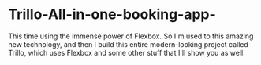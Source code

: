 # Trillo-All-in-one-booking-app-
This time using the immense power of Flexbox. So I'm used to this amazing new technology, and then I build this entire modern-looking project called Trillo, which uses Flexbox and some other stuff that I'll show you as well.
